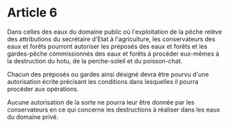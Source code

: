 # Article 6

Dans celles des eaux du domaine public où l'exploitation de la pêche relève des attributions du secrétaire d'Etat à l'agriculture, les conservateurs des eaux et forêts pourront autoriser les préposés des eaux et forêts et les gardes-pêche commissionnés des eaux et forêts à procéder eux-mêmes à la destruction du hotu, de la perche-soleil et du poisson-chat.

Chacun des préposés ou gardes ainsi désigné devra être pourvu d'une autorisation écrite précisant les conditions dans lesquelles il pourra procéder aux opérations.

Aucune autorisation de la sorte ne pourra leur être donnée par les conservateurs en ce qui concerne les destructions à réaliser dans les eaux du domaine privé.
